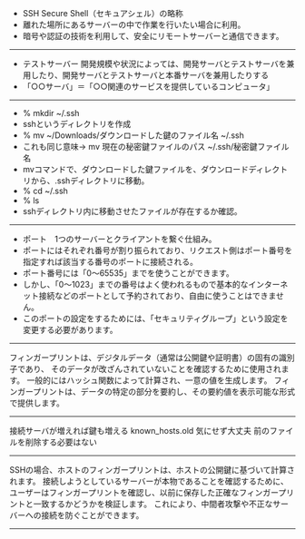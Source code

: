 - SSH Secure Shell（セキュアシェル）の略称
- 離れた場所にあるサーバーの中で作業を行いたい場合に利用。
- 暗号や認証の技術を利用して、安全にリモートサーバーと通信できます。
***
- テストサーバー 開発規模や状況によっては、開発サーバとテストサーバを兼用したり、開発サーバとテストサーバと本番サーバを兼用したりする
- 「○○サーバ」＝「○○関連のサービスを提供しているコンピュータ」
***
- % mkdir ~/.ssh
- sshというディレクトリを作成
- % mv ~/Downloads/ダウンロードした鍵のファイル名 ~/.ssh
- これも同じ意味→ mv 現在の秘密鍵ファイルのパス ~/.ssh/秘密鍵ファイル名
- mvコマンドで、ダウンロードした鍵ファイルを、ダウンロードディレクトリから、.sshディレクトリに移動。
- % cd ~/.ssh
- % ls
- sshディレクトリ内に移動させたファイルが存在するか確認。
***
- ポート　1つのサーバーとクライアントを繋ぐ仕組み。
- ポートにはそれぞれ番号が割り振られており、リクエスト側はポート番号を指定すれば該当する番号のポートに接続される。
- ポート番号には「0〜65535」までを使うことができます。
- しかし、「0〜1023」までの番号はよく使われるもので基本的なインターネット接続などのポートとして予約されており、自由に使うことはできません。
- このポートの設定をするためには、「セキュリティグループ」という設定を変更する必要があります。
***
フィンガープリントは、デジタルデータ（通常は公開鍵や証明書）の固有の識別子であり、
そのデータが改ざんされていないことを確認するために使用されます。
一般的にはハッシュ関数によって計算され、一意の値を生成します。
フィンガープリントは、データの特定の部分を要約し、その要約値を表示可能な形式で提供します。
***
接続サーバが増えれば鍵も増える
known_hosts.old 気にせず大丈夫
前のファイルを削除する必要はない
***


SSHの場合、ホストのフィンガープリントは、ホストの公開鍵に基づいて計算されます。
接続しようとしているサーバーが本物であることを確認するために、
ユーザーはフィンガープリントを確認し、以前に保存した正確なフィンガープリントと一致するかどうかを検証します。
これにより、中間者攻撃や不正なサーバーへの接続を防ぐことができます。
***
